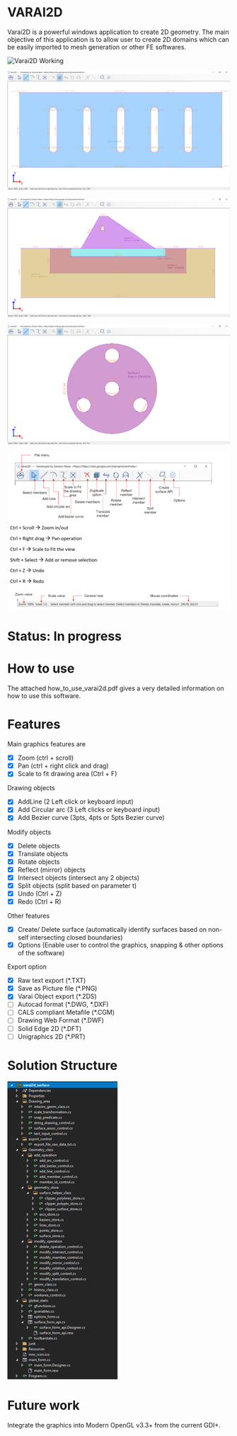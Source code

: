 # VARAI2D
Varai2D is a powerful windows application to create 2D geometry. The main objective of this application is to allow user to create 2D domains which can be easily imported to mesh generation or other FE softwares. 

![Varai2D Working](/Images/varai_2d_working.gif)

![Plate with slits](/Images/plate_with_slits.png)

![Dam cross-section](/Images/dam_cross_section.png)

![Circular plate with 3holes](/Images/circular_plate_with_3holes.png)

![Varai2D Menu option](/Images/varai2d_menu_option.PNG)

# Status: In progress

# How to use
The attached how_to_use_varai2d.pdf gives a very detailed information on how to use this software.

# Features
Main graphics features are 
- [x] Zoom (ctrl + scroll)
- [x] Pan (ctrl + right click and drag)
- [x] Scale to fit drawing area (Ctrl + F)

Drawing objects
- [x] AddLine (2 Left click or keyboard input)
- [x] Add Circular arc (3 Left clicks or keyboard input)
- [x] Add Bezier curve (3pts, 4pts or 5pts Bezier curve)

Modify objects
- [x] Delete objects
- [x] Translate objects
- [x] Rotate objects
- [x] Reflect (mirror) objects
- [x] Intersect objects (intersect any 2 objects)
- [x] Split objects (split based on parameter t)
- [x] Undo (Ctrl + Z)
- [x] Redo (Ctrl + R)

Other features
- [x] Create/ Delete surface (automatically identify surfaces based on non-self intersecting closed boundaries)
- [x] Options (Enable user to control the graphics, snapping & other options of the software)

Export option
- [x] Raw text export (*.TXT)
- [x] Save as Picture file (*.PNG)
- [X] Varai Object export (*.2DS)
- [ ] Autocad format (*.DWG, *.DXF)
- [ ] CALS compliant Metafile (*.CGM)
- [ ] Drawing Web Format (*.DWF)
- [ ] Solid Edge 2D (*.DFT)
- [ ] Unigraphics 2D (*.PRT)

# Solution Structure
![Varai2D Solution](/Images/varai2d_solution_structure.png)

# Future work

Integrate the graphics into Modern OpenGL v3.3+ from the current GDI+.
